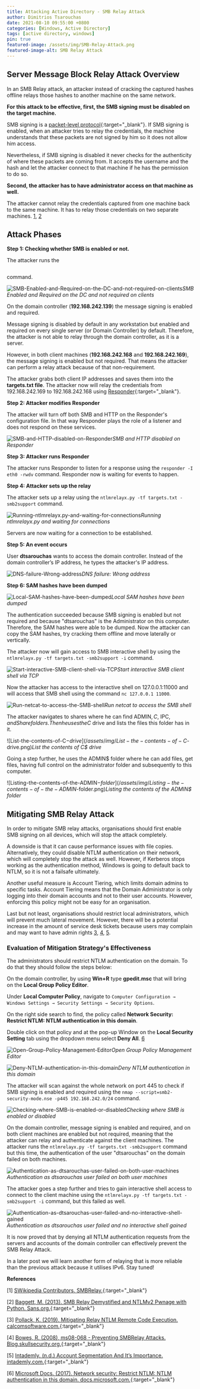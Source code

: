 ```yaml
---
title: Attacking Active Directory - SMB Relay Attack 
author: Dimitrios Tsarouchas
date: 2021-08-10 09:55:00 +0800
categories: [Windows, Active Directory]
tags: [active directory, windows]
pin: true
featured-image: /assets/img/SMB-Relay-Attack.png
featured-image-alt: SMB Relay Attack
---
```


## Server Message Block Relay Attack Overview
In an SMB Relay attack, an attacker instead of cracking the captured hashes offline relays those hashes to another machine on the same network. 

**For this attack to be effective, first, the SMB signing must be disabled on the target machine.**

SMB signing is a [packet-level protocol](https://en.wikipedia.org/wiki/Packet_Layer_Protocol){:target="_blank"}. If SMB signing is enabled, when an attacker tries to relay the credentials, the machine understands that these packets are not signed by him so it does not allow him access. 

Nevertheless, if SMB signing is disabled it never checks for the authenticity of where these packets are coming from. It accepts the username and the hash and let the attacker connect to that machine if he has the permission to do so. 

**Second, the attacker has to have administrator access on that machine as well.**

The attacker cannot relay the credentials captured from one machine back to the same machine. It has to relay those credentials on two separate machines. [1](#1), [2](#2)

## Attack Phases
**Step 1: Checking whether SMB is enabled or not.**

The attacker runs the 
``` nmap --script=smb2-security-mode.nse -p445 192.168.242.0/24
```
 command.

![SMB-Enabled-and-Required-on-the-DC-and-not-required-on-clients](/assets/img/SMB-Enabled-and-Required-on-the-DC-and-not-required-on-clients.png)*SMB Enabled and Required on the DC and not required on clients*

On the domain controller (**192.168.242.139**) the message signing is enabled and required. 

Message signing is disabled by default in any workstation but enabled and required on every single server (or Domain Controller) by default. Therefore, the attacker is not able to relay through the domain controller, as it is a server. 

However, in both client machines (**192.168.242.168** and **192.168.242.169**), the message signing is enabled but not required. That means the attacker can perform a relay attack because of that non-requirement. 

The attacker grabs both client IP addresses and saves them into the **targets.txt file**. The attacker now will relay the credentials from 192.168.242.169 to 192.168.242.168 using [Responder](https://tools.kali.org/sniffingspoofing/responder){:target="_blank"}.

**Step 2: Attacker modifies Responder**

The attacker will turn off both SMB and HTTP on the Responder's configuration file. In that way Responder plays the role of a listener and does not respond on these services.

![SMB-and-HTTP-disabled-on-Responder](/assets/img/SMB-and-HTTP-disabled-on-Responder.png)*SMB and HTTP disabled on Responder*

**Step 3: Attacker runs Responder**

The attacker runs Responder to listen for a response using the ``` responder -I eth0 -rwdv ``` command. Responder now is waiting for events to happen.

**Step 4: Attacker sets up the relay**

The attacker sets up a relay using the ```ntlmrelayx.py -tf targets.txt -smb2support``` command.

![Running-ntlmrelayx.py-and-waiting-for-connections](/assets/img/Running-ntlmrelayx.py-and-waiting-for-connections.png)*Running ntlmrelayx.py and waiting for connections*

Servers are now waiting for a connection to be established.

**Step 5: An event occurs**

User **dtsarouchas** wants to access the domain controller. Instead of the domain controller’s IP address, he types the attacker's IP address.

![DNS-failure-Wrong-address](/assets/img/DNS-failure-Wrong-address.png)*DNS failure: Wrong address*

**Step 6: SAM hashes have been dumped**

![Local-SAM-hashes-have-been-dumped](/assets/img/Local-SAM-hashes-have-been-dumped.png)*Local SAM hashes have been dumped*

The authentication succeeded because SMB signing is enabled but not required and because "dtsarouchas" is the Administrator on this computer. Therefore, the SAM hashes were able to be dumped. Now the attacker can copy the SAM hashes, try cracking them offline and move laterally or vertically.

The attacker now will gain access to SMB interactive shell by using the ```ntlmrelayx.py -tf targets.txt -smb2support -i``` command.

![Start-interactive-SMB-client-shell-via-TCP](/assets/img/Start-interactive-SMB-client-shell-via-TCP.png)*Start interactive SMB client shell via TCP*

Now the attacker has access to the interactive shell on 127.0.0.1:11000 and will access that SMB shell using the command ```nc 127.0.0.1 11000```.

![Run-netcat-to-access-the-SMB-shell](/assets/img/Run-netcat-to-access-the-SMB-shell.png)*Run netcat to access the SMB shell*

The attacker navigates to shares where he can find ADMIN$, C$, IPC$, and Share folders. Then he uses the C$ drive and lists the files this folder has in it.

![List-the-contents-of-C$-drive](/assets/img/List-the-contents-of-C$-drive.png)*List the contents of C$ drive*

Going a step further, he uses the ADMIN$ folder where he can add files, get files, having full control on the administrator folder and subsequently to this computer.

![Listing-the-contents-of-the-ADMIN$-folder](/assets/img/Listing-the-contents-of-the-ADMIN$-folder.png)*Listing the contents of the ADMIN$ folder*

## Mitigating SMB Relay Attack

In order to mitigate SMB relay attacks, organisations should first enable SMB signing on all devices, which will stop the attack completely. 

A downside is that it can cause performance issues with file copies. Alternatively, they could disable NTLM authentication on their network, which will completely stop the attack as well. However, if Kerberos stops working as the authentication method, Windows is going to default back to NTLM, so it is not a failsafe ultimately. 

Another useful measure is Account Tiering, which limits domain admins to specific tasks. Account Tiering means that the Domain Administrator is only logging into their domain accounts and not to their user accounts. However, enforcing this policy might not be easy for an organisation. 

Last but not least, organisations should restrict local administrators, which will prevent much lateral movement. However, there will be a potential increase in the amount of service desk tickets because users may complain and may want to have admin rights [3](#3), [4](#4), [5](#5).

### Evaluation of Mitigation Strategy's Effectiveness

The administrators should restrict NTLM authentication on the domain. To do that they should follow the steps below:

On the domain controller, by using **Win+R** type **gpedit.msc** that will bring on the **Local Group Policy Editor**. 

Under **Local Computer Policy**, navigate to ```Computer Configuration → Windows Settings → Security Settings → Security Options```. 

On the right side search to find, the policy called **Network Security: Restrict NTLM: NTLM authentication in this domain**. 

Double click on that policy and at the pop-up Window on the **Local Security Setting** tab using the dropdown menu select **Deny All**. [6](#6)

![Open-Group-Policy-Management-Editor](/assets/img/Open-Group-Policy-Management-Editor.png)*Open Group Policy Management Editor*

![Deny-NTLM-authentication-in-this-domain](/assets/img/Deny-NTLM-authentication-in-this-domain.png)*Deny NTLM authentication in this domain*

The attacker will scan against the whole network on port 445 to check if SMB signing is enabled and required using the ```nmap --script=smb2-security-mode.nse -p445 192.168.242.0/24``` command.

![Checking-where-SMB-is-enabled-or-disabled](/assets/img/Checking-where-SMB-is-enabled-or-disabled.png)*Checking where SMB is enabled or disabled*

On the domain controller, message signing is enabled and required, and on both client machines are enabled but not required, meaning that the attacker can relay and authenticate against the client machines. The attacker runs the ```ntlmrelayx.py -tf targets.txt -smb2support``` command but this time, the authentication of the user "dtsarouchas" on the domain failed on both machines.

![Authentication-as-dtsarouchas-user-failed-on-both-user-machines](/assets/img/Authentication-as-dtsarouchas-user-failed-on-both-user-machines.png)*Authentication as dtsarouchas user failed on both user machines*

The attacker goes a step further and tries to gain interactive shell access to connect to the client machine using the ```ntlmrelayx.py -tf targets.txt -smb2support -i``` command, but this failed as well.

![Authentication-as-dtsarouchas-user-failed-and-no-interactive-shell-gained](/assets/img/Authentication-as-dtsarouchas-user-failed-and-no-interactive-shell-gained.png)*Authentication as dtsarouchas user failed and no interactive shell gained*

It is now proved that by denying all NTLM authentication requests from the servers and accounts of the domain controller can effectively prevent the SMB Relay Attack.

In a later post we will learn another form of relaying that is more reliable than the previous attack because it utilises IPv6. Stay tuned!

**References**

[1]<a name="1"></a>  [SWikipedia Contributors. SMBRelay.](https://en.wikipedia.org/wiki/SMBRelay ){:target="_blank"}

[2]<a name="2"></a> [Baggett, M. (2013).  SMB Relay Demystified and NTLMv2 Pwnage with Python. Sans.org.](https://www.sans.org/blog/smb-relay-demystified-and-ntlmv2-pwnage-with-python/){:target="_blank"}


[3]<a name="3"></a> [Pollack, K. (2019).  Mitigating Relay NTLM Remote Code Execution. calcomsoftware.com.](https://calcomsoftware.com/mitigating-ntlm-remote-code-execution/){:target="_blank"}


[4]<a name="4"></a> [Bowes, R. (2008), ms08-068 - Preventing SMBRelay Attacks. Blog.skullsecurity.org.](https://blog.skullsecurity.org/2008/ms08-068-preventing-smbrelay-attacks){:target="_blank"}


[5]<a name="5"></a> [Intademly. (n.d.) Account Segmentation And It’s Importance. intademly.com.](https://www.intandemly.com/blog/tiered-approach-to-abm/){:target="_blank"}


[6]<a name="6"></a> [Microsoft Docs. (2017). Network security: Restrict NTLM: NTLM authentication in this domain. docs.microsoft.com.](https://docs.microsoft.com/en-us/windows/security/threat-protection/security-policy-settings/network-security-restrict-ntlm-ntlm-authentication-in-this-domain){:target="_blank"}


